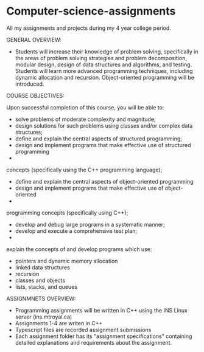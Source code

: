 # Computer-science-assignments
All my assignments and projects during my 4 year college period.

GENERAL OVERVIEW:
-  Students will increase their knowledge of problem solving, specifically
in the areas of problem solving strategies and problem decomposition, modular design,
design of data structures and algorithms, and testing. Students will learn more advanced
programming techniques, including dynamic allocation and recursion. Object-oriented
programming will be introduced.

COURSE OBJECTIVES:

Upon successful completion of this course, you will be able to:
-  solve problems of moderate complexity and magnitude;
-  design solutions for such problems using classes and/or complex data structures;
-  define and explain the central aspects of structured programming;
-  design and implement programs that make effective use of structured programming
-  
concepts (specifically using the C++ programming language);
-  define and explain the central aspects of object-oriented programming
-  design and implement programs that make effective use of object-oriented
-  
programming concepts (specifically using C++);
-  develop and debug large programs in a systematic manner;
-  develop and execute a comprehensive test plan;
-  
explain the concepts of and develop programs which use:
-  pointers and dynamic memory allocation
-  linked data structures
-  recursion
-  classes and objects
-  lists, stacks, and queues

ASSIGNMNETS OVERVIEW:
-  Programming assignments will be written in C++ using the INS Linux server (ins.mtroyal.ca)
-  Assignments 1-4 are writen in C++
-  Typescript files are recorded assignment submissions
-  Each assignment folder has its "assignment specifications" containing detailed explanations and requirements about the assignment.
